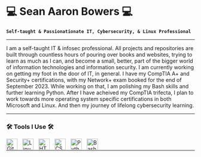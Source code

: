 # 💻 Sean Aaron Bowers 💻

**`Self-taught & Passionationate IT, Cybersecurity, & Linux Professional`**

---

I am a self-taught IT & infosec professional. All projects and repositories are built through countless hours of pouring over books and websites, trying to learn as much as I can, and become a small, better, part of the bigger world of information technologies and information security. I am currently working on getting my foot in the door of IT, in general. I have my CompTIA A+ and Security+ certifications, with my Network+ exam booked for the end of September 2023. While working on that, I am polishing my Bash skills and further learning Python. After I have acheived my CompTIA trifecta, I plan to work towards more operating system specific certifications in both Microsoft and Linux. And then my journey of lifelong cybersecurity learning.  

---
### 🛠️ Tools I Use 🛠️
<img align="left" alt="Git" width="30px" style="padding-right:10px;" src="https://cdn.jsdelivr.net/gh/devicons/devicon/icons/git/git-original.svg" />
<img align="left" alt="Linux" width="30px" style="padding-right:10px;" src="https://cdn.jsdelivr.net/gh/devicons/devicon/icons/linux/linux-original.svg" />
<img align="left" alt="HTML" width="30px" style="padding-right:10px;" src="https://cdn.jsdelivr.net/gh/devicons/devicon/icons/html5/html5-plain.svg" />
<img align="left" alt="CSS" width="30px" style="padding-right:10px;" src="https://cdn.jsdelivr.net/gh/devicons/devicon/icons/css3/css3-plain.svg" />
<img align="left" alt="Python" width="30px" style="padding-right:10px;" src="https://cdn.jsdelivr.net/gh/devicons/devicon/icons/python/python-plain.svg" />
<img align="left" alt="Bash" width="30px" style="padding-right:10px;" src="https://cdn.jsdelivr.net/gh/devicons/devicon/icons/bash/bash-original.svg" />
<br />

---

